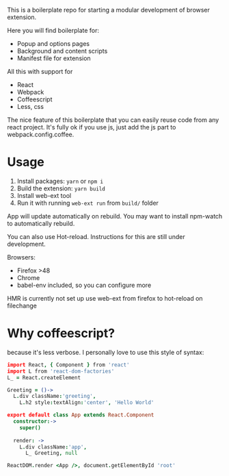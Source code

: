 This is a boilerplate repo for starting a modular development of browser extension.

Here you will find boilerplate for:
- Popup and options pages 
- Background and content scripts
- Manifest file for extension

All this with support for 
- React
- Webpack
- Coffeescript
- Less, css

The nice feature of this boilerplate that you can easily reuse code from any react project. 
It's fully ok if you use js, just add the js part to webpack.config.coffee.

# Usage

1. Install packages: `yarn` or `npm i`
2. Build the extension: `yarn build`
3. Install web-ext tool
4. Run it with running `web-ext run` from `build/` folder

App will update automatically on rebuild.
You may want to install npm-watch to automatically rebuild.

You can also use Hot-reload.
Instructions for this are still under development.

Browsers:
- Firefox >48
- Chrome
- babel-env included, so you can configure more

HMR is currently not set up
use web-ext from firefox to hot-reload on filechange


# Why coffeescript?

because it's less verbose. I personally love to use this style of syntax:

```coffeescript
import React, { Component } from 'react'
import L from 'react-dom-factories'
L_ = React.createElement

Greeting = ()->
  L.div className:'greeting',
	L.h2 style:textAlign:'center', 'Hello World'

export default class App extends React.Component
  constructor:->
    super()
     
  render: ->
    L.div className:'app',
      L_ Greeting, null

ReactDOM.render <App />, document.getElementById 'root'

```

